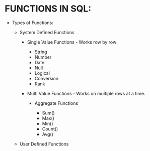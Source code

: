 # **FUNCTIONS IN SQL:**

- Types of Functions: 

  - System Defined Functions

    - Single Value Functions - Works row by row

      - String 
      - Number
      - Date
      - Null
      - Logical
      - Conversion
      - Rank

    - Multi Value Functions - Works on multiple rows at a time.

      - Aggregate Functions

        - Sum()
        - Max()
        - Min()
        - Count()
        - Avg()

  - User Defined Functions
